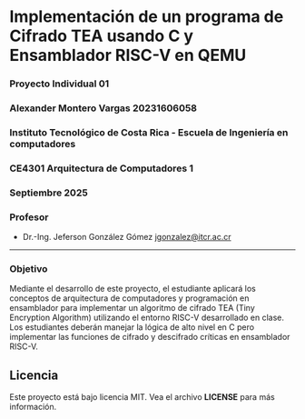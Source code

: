 # Implementación de un programa de Cifrado TEA usando C y Ensamblador RISC-V en QEMU

### Proyecto Individual 01 
### Alexander Montero Vargas  20231606058

### Instituto Tecnológico de Costa Rica - Escuela de Ingeniería en computadores
### CE4301 Arquitectura de Computadores 1
### Septiembre 2025

### Profesor

- Dr.-Ing. Jeferson González Gómez <jgonzalez@itcr.ac.cr>

---

### Objetivo

Mediante el desarrollo de este proyecto, el estudiante aplicará los conceptos de arquitectura
de computadores y programación en ensamblador para implementar un algoritmo de cifrado
TEA (Tiny Encryption Algorithm) utilizando el entorno RISC-V desarrollado en clase. Los
estudiantes deberán manejar la lógica de alto nivel en C pero implementar las funciones de
cifrado y descifrado críticas en ensamblador RISC-V.

## Licencia
Este proyecto está bajo licencia MIT. Vea el archivo **LICENSE** para más información.